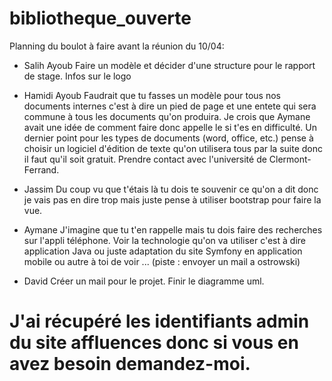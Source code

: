 # bibliotheque_ouverte

Planning  du  boulot à faire avant la réunion du 10/04:

- Salih Ayoub
Faire un modèle et  décider d'une structure pour le rapport de stage.
Infos sur le logo

- Hamidi Ayoub
Faudrait que tu fasses un modèle pour tous nos documents internes c'est à dire un pied de page et une entete
qui sera commune à tous les documents qu'on produira.
Je crois que Aymane avait une idée de comment faire donc appelle le si t'es en difficulté.
Un dernier point pour les types de documents (word, office, etc.) pense à choisir un logiciel d'édition de texte
qu'on utilisera tous par la suite donc il faut qu'il soit gratuit. Prendre contact avec l'université de Clermont-Ferrand.

- Jassim
Du coup vu que t'étais là tu dois te souvenir ce qu'on a dit donc je vais pas en dire trop mais juste
pense à utiliser bootstrap pour faire la vue.

- Aymane
J'imagine que tu t'en rappelle mais tu dois faire des recherches sur l'appli téléphone.
Voir la technologie qu'on va utiliser c'est à dire application Java ou juste adaptation du site
Symfony en application mobile ou autre à toi de voir ... (piste : envoyer un mail a ostrowski)

- David
Créer un mail pour le projet.
Finir le diagramme uml.


# J'ai récupéré les identifiants admin du site affluences donc si vous en avez besoin demandez-moi.
